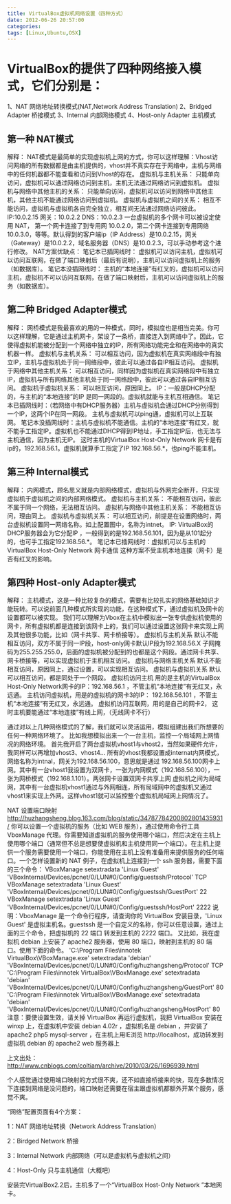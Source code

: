 ```yaml
---
title: VirtualBox虚拟机网络设置（四种方式）
date: 2012-06-26 20:57:00
categories:
tags: [Linux,Ubuntu,OSX]
---
```


# VirtualBox的提供了四种网络接入模式，它们分别是：

1、NAT 网络地址转换模式(NAT,Network Address Translation)
2、Bridged Adapter 桥接模式
3、Internal 内部网络模式
4、Host-only Adapter 主机模式

## 第一种 NAT模式
解释：
NAT模式是最简单的实现虚拟机上网的方式，你可以这样理解：Vhost访问网络的所有数据都是由主机提供的，vhost并不真实存在于网络中，主机与网络中的任何机器都不能查看和访问到Vhost的存在。
虚拟机与主机关系：
只能单向访问，虚拟机可以通过网络访问到主机，主机无法通过网络访问到虚拟机。
虚拟机与网络中其他主机的关系：
只能单向访问，虚拟机可以访问到网络中其他主机，其他主机不能通过网络访问到虚拟机。
虚拟机与虚拟机之间的关系：
相互不能访问，虚拟机与虚拟机各自完全独立，相互间无法通过网络访问彼此。
IP:10.0.2.15
网关：10.0.2.2
DNS：10.0.2.3
一台虚拟机的多个网卡可以被设定使用 NAT， 第一个网卡连接了到专用网 10.0.2.0，第二个网卡连接到专用网络 10.0.3.0，等等。默认得到的客户端ip（IP Address）是10.0.2.15，网关（Gateway）是10.0.2.2，域名服务器（DNS）是10.0.2.3，可以手动参考这个进行修改。
NAT方案优缺点：
笔记本已插网线时： 虚拟机可以访问主机，虚拟机可以访问互联网，在做了端口映射后（最后有说明），主机可以访问虚拟机上的服务（如数据库）。
笔记本没插网线时： 主机的“本地连接”有红叉的，虚拟机可以访问主机，虚拟机不可以访问互联网，在做了端口映射后，主机可以访问虚拟机上的服务（如数据库）。

## 第二种 Bridged Adapter模式

解释：
网桥模式是我最喜欢的用的一种模式，同时，模拟度也是相当完美。你可以这样理解，它是通过主机网卡，架设了一条桥，直接连入到网络中了。因此，它使得虚拟机能被分配到一个网络中独立的IP，所有网络功能完全和在网络中的真实机器一样。
虚拟机与主机关系：
可以相互访问，因为虚拟机在真实网络段中有独立IP，主机与虚拟机处于同一网络段中，彼此可以通过各自IP相互访问。
虚拟机于网络中其他主机关系：
可以相互访问，同样因为虚拟机在真实网络段中有独立IP，虚拟机与所有网络其他主机处于同一网络段中，彼此可以通过各自IP相互访问。
虚拟机于虚拟机关系：
可以相互访问，原因同上。
IP：一般是DHCP分配的，与主机的“本地连接”的IP 是同一网段的。虚拟机就能与主机互相通信。
笔记本已插网线时：（若网络中有DHCP服务器）主机与虚拟机会通过DHCP分别得到一个IP，这两个IP在同一网段。 主机与虚拟机可以ping通，虚拟机可以上互联网。
笔记本没插网线时：主机与虚拟机不能通信。主机的“本地连接”有红叉，就不能手工指定IP。虚拟机也不能通过DHCP得到IP地址，手工指定IP后，也无法与主机通信，因为主机无IP。
这时主机的VirtualBox Host-Only Network 网卡是有ip的，192.168.56.1。虚拟机就算手工指定了IP 192.168.56.*，也ping不能主机。

## 第三种 Internal模式

解释：
内网模式，顾名思义就是内部网络模式，虚拟机与外网完全断开，只实现虚拟机于虚拟机之间的内部网络模式。
虚拟机与主机关系：
不能相互访问，彼此不属于同一个网络，无法相互访问。
虚拟机与网络中其他主机关系：
不能相互访问，理由同上。
虚拟机与虚拟机关系：
可以相互访问，前提是在设置网络时，两台虚拟机设置同一网络名称。如上配置图中，名称为intnet。
IP: VirtualBox的DHCP服务器会为它分配IP ，一般得到的是192.168.56.101，因为是从101起分的，也可手工指定192.168.56.*。
笔记本已插网线时：虚拟机可以与主机的VirtualBox Host-Only Network 网卡通信
这种方案不受主机本地连接（网卡）是否有红叉的影响。

## 第四种 Host-only Adapter模式
解释：
主机模式，这是一种比较复杂的模式，需要有比较扎实的网络基础知识才能玩转。可以说前面几种模式所实现的功能，在这种模式下，通过虚拟机及网卡的设置都可以被实现。
我们可以理解为Vbox在主机中模拟出一张专供虚拟机使用的网卡，所有虚拟机都是连接到该网卡上的，我们可以通过设置这张网卡来实现上网及其他很多功能，比如（网卡共享、网卡桥接等）。
虚拟机与主机关系
默认不能相互访问，双方不属于同一IP段，host-only网卡默认IP段为192.168.56.X 子网掩码为255.255.255.0，后面的虚拟机被分配到的也都是这个网段。通过网卡共享、网卡桥接等，可以实现虚拟机于主机相互访问。
虚拟机与网络主机关系
默认不能相互访问，原因同上，通过设置，可以实现相互访问。
虚拟机与虚拟机关系
默认可以相互访问，都是同处于一个网段。
虚拟机访问主机 用的是主机的VirtualBox Host-Only Network网卡的IP：192.168.56.1 ，不管主机“本地连接”有无红叉，永远通。
主机访问虚拟机，用是的虚拟机的网卡3的IP： 192.168.56.101 ，不管主机“本地连接”有无红叉，永远通。
虚拟机访问互联网，用的是自己的网卡2， 这时主机要能通过“本地连接”有线上网，（无线网卡不行）

通过对以上几种网络模式的了解，我们就可以灵活运用，模拟组建出我们所想要的任何一种网络环境了。
比如我想模拟出来一个一台主机，监控一个局域网上网情况的网络环境。
首先我开启了两台虚拟机vhost1与vhost2，当然如果硬件允许，我同样可以再增加vhost3、vhost4…
所有的vhost我都设置成internat内网模式，网络名称为intnal，网关为192.168.56.100，意思就是通过 192.168.56.100网卡上网。其中有一台vhost1我设置为双网卡，一张为内网模式（192.168.56.100），一张为网桥模式（192.168.1.101）。两张网卡设置双网卡共享上网
虚拟机之间为局域网，其中有一台虚拟机vhost1通过与外网相连，所有局域网中的虚拟机又通过vhost1来实现上外网。这样vhost1就可以监控整个虚拟机局域网上网情况了。

NAT 设置端口映射
http://huzhangsheng.blog.163.com/blog/static/34787784200802801435931/
你可以设置一个虚拟机的服务（比如 WEB 服务），通过使用命令行工具 VboxManage 代理。你需要知道虚拟机的服务使用哪个端口，然后决定在主机上使用哪个端口（通常但不总是想要使虚拟机和主机使用同一个端口）。在主机上提供一个服务需要使用一个端口，你能使用在主机上没有准备用来提供服务的任何端口。一个怎样设置新的 NAT 例子，在虚拟机上连接到一个 ssh 服务器，需要下面的三个命令：
VBoxManage setextradata 'Linux Guest' 'VBoxInternal/Devices/pcnet/0/LUN#0/Config/guestssh/Protocol' TCP
VBoxManage setextradata 'Linux Guest' 'VBoxInternal/Devices/pcnet/0/LUN#0/Config/guestssh/GuestPort' 22
VBoxManage setextradata 'Linux Guest' 'VBoxInternal/Devices/pcnet/0/LUN#0/Config/guestssh/HostPort' 2222
说明：VboxManage 是一个命令行程序，请查询你的 VirtualBox 安装目录，'Linux Guest' 是虚拟主机名。guestssh 是一个自定义的名称，你可以任意设置，通过上面的三个命令，把虚拟机的 22 端口 转发到主机的 2222 端口。
又比如，我在虚拟机 debian 上安装了 apache2 服务器，使用 80 端口，映射到主机的 80 端口。使用下面的命令。
'C:\Program Files\innotek VirtualBox\VBoxManage.exe' setextradata 'debian' 'VBoxInternal/Devices/pcnet/0/LUN#0/Config/huzhangsheng/Protocol' TCP
'C:\Program Files\innotek VirtualBox\VBoxManage.exe' setextradata 'debian' 'VBoxInternal/Devices/pcnet/0/LUN#0/Config/huzhangsheng/GuestPort' 80
'C:\Program Files\innotek VirtualBox\VBoxManage.exe' setextradata 'debian' 'VBoxInternal/Devices/pcnet/0/LUN#0/Config/huzhangsheng/HostPort' 80
注意：要使设置生效，请关掉 VirtualBox 再运行虚拟机，我把 VirtualBox 安装在 winxp 上，在虚拟机中安装 debian 4.02r ，虚拟机名是 debian ，并安装了 apache2 php5 mysql-server ，在主机上用IE浏览 http://localhost，成功转发到虚拟机 debian 的 apache2 web 服务器上

上文出处：http://www.cnblogs.com/coltiam/archive/2010/03/26/1696939.html

个人感觉通过使用端口映射的方式很不爽，还不如直接桥接来的快，现在多数情况下连接到网络是没问题的，端口映射还需要在宿主跟虚拟机都额外开某个服务，感觉不爽。

“网络”配置页面有4个方案：

1：NAT 网络地址转换（Network Address Translation）

2：Birdged Network 桥接

3：Internal Network 内部网络（可以是虚拟机与虚拟机之间）

4：Host-Only 只与主机通信（大概吧）

安装完VirtualBox2.2后，主机多了一个“VirtualBox Host-Only Network ”本地网卡。